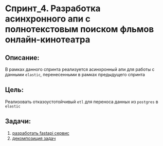 # Спринт_4. Разработка асинхронного апи с полнотекстовым поиском фльмов онлайн-кинотеатра

## Описание:
В рамках данного спринта реализуется асинхронный апи для работы с данными ```elastic```, перенесенными в рамках предыдущего спринта

## Цель:
Реализовать отказоустотойчивый ```etl``` для переноса данных из ```postgres``` в ```elastic```

## Задачи:
1. [разработать fastapi сервис](./fastapi-solution/fastapi/src)
2. [декомпозиция задач](./tasks)



